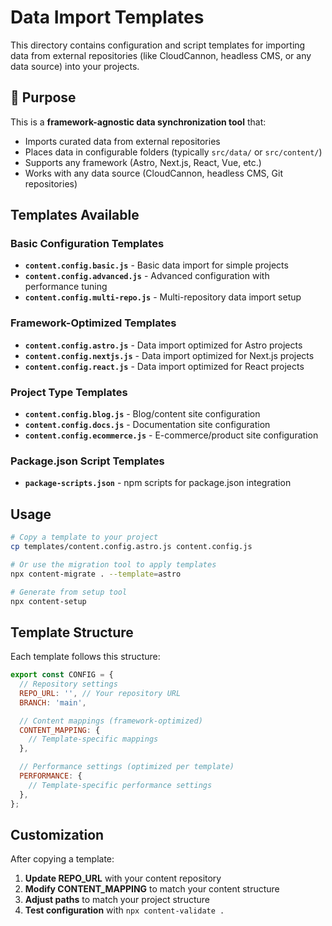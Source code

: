 # Data Import Templates

This directory contains configuration and script templates for importing data from external repositories (like CloudCannon, headless CMS, or any data source) into your projects.

## 🎯 Purpose

This is a **framework-agnostic data synchronization tool** that:

- Imports curated data from external repositories
- Places data in configurable folders (typically `src/data/` or `src/content/`)
- Supports any framework (Astro, Next.js, React, Vue, etc.)
- Works with any data source (CloudCannon, headless CMS, Git repositories)

## Templates Available

### Basic Configuration Templates

- **`content.config.basic.js`** - Basic data import for simple projects
- **`content.config.advanced.js`** - Advanced configuration with performance tuning
- **`content.config.multi-repo.js`** - Multi-repository data import setup

### Framework-Optimized Templates

- **`content.config.astro.js`** - Data import optimized for Astro projects
- **`content.config.nextjs.js`** - Data import optimized for Next.js projects
- **`content.config.react.js`** - Data import optimized for React projects

### Project Type Templates

- **`content.config.blog.js`** - Blog/content site configuration
- **`content.config.docs.js`** - Documentation site configuration
- **`content.config.ecommerce.js`** - E-commerce/product site configuration

### Package.json Script Templates

- **`package-scripts.json`** - npm scripts for package.json integration

## Usage

```bash
# Copy a template to your project
cp templates/content.config.astro.js content.config.js

# Or use the migration tool to apply templates
npx content-migrate . --template=astro

# Generate from setup tool
npx content-setup
```

## Template Structure

Each template follows this structure:

```javascript
export const CONFIG = {
  // Repository settings
  REPO_URL: '', // Your repository URL
  BRANCH: 'main',

  // Content mappings (framework-optimized)
  CONTENT_MAPPING: {
    // Template-specific mappings
  },

  // Performance settings (optimized per template)
  PERFORMANCE: {
    // Template-specific performance settings
  },
};
```

## Customization

After copying a template:

1. **Update REPO_URL** with your content repository
2. **Modify CONTENT_MAPPING** to match your content structure
3. **Adjust paths** to match your project structure
4. **Test configuration** with `npx content-validate .`
